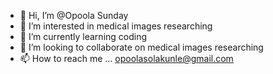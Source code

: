 - 👋 Hi, I’m @Opoola Sunday
- 👀 I’m interested in medical images researching
- 🌱 I’m currently learning coding
- 💞️ I’m looking to collaborate on medical images researching
- 📫 How to reach me ... opoolasolakunle@gmail.com

<!---
Opoolasunday/Opoolasunday is a ✨ special ✨ repository because its `README.md` (this file) appears on your GitHub profile.
You can click the Preview link to take a look at your changes.
--->
